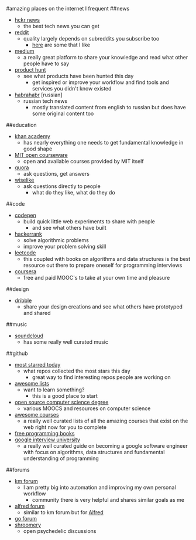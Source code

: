 #amazing places on the internet I frequent
##news
- [hckr news](http://hckrnews.com/)
	- the best tech news you can get
- [reddit](http://www.reddit.com/)
	- quality largely depends on subreddits you subscribe too
		- [here](https://github.com/nikitavoloboev/awesome-reddit) are some that I like
- [medium](https://medium.com/browse/top)
	- a really great platform to share your knowledge and read what other people have to say
- [product hunt](https://www.producthunt.com)
	- see what products have been hunted this day 
		- get inspired or improve your workflow and find tools and services you didn't know existed
- [habrahabr](http://habrahabr.ru/top/) [russian] 
	- russian tech news
		- mostly translated content from english to russian but does have some original content too

##education
- [khan academy](http://www.khanacademy.org/)
	- has nearly everything one needs to get fundamental knowledge in good shape
- [MIT open courseware](http://ocw.mit.edu/courses/)
	- open and available courses provided by MIT itself
- [quora](https://www.quora.com)
	- ask questions, get answers
- [wiselike](https://wiselike.com)
	- ask questions directly to people 
		- what do they like, what do they do

##code
- [codepen](http://codepen.io/)
	- build quick little web experiments to share with people
		- and see what others have built
- [hackerrank](https://www.hackerrank.com)
	- solve algorithmic problems
	- improve your problem solving skill
- [leetcode](https://leetcode.com/)
	- this coupled with books on algorithms and data structures is the best resource out there to prepare oneself for programming interviews
- [coursera](https://www.coursera.org)
	- free and paid MOOC's to take at your own time and pleasure

##design
- [dribble](https://dribbble.com/shots)
	- share your design creations and see what others have prototyped and shared

##music
- [soundcloud](https://soundcloud.com/stream)
	- has some really well curated music

##github
- [most starred today](https://github.com/trending)
	- what repos collected the most stars this day
		- great way to find interesting repos people are working on
- [awesome lists](https://github.com/sindresorhus/awesome)
	- want to learn something?
		- this is a good place to start
- [open source computer science degree](https://github.com/open-source-society/computer-science-and-engineering#introduction)
	- various MOOCS and resources on computer science
- [awesome courses](https://github.com/prakhar1989/awesome-courses)
	- a really well curated lists of all the amazing courses that exist on the web right now for you to complete
- [free programming books](https://github.com/vhf/free-programming-books/blob/master/free-programming-books.md)
- [google interview university](https://github.com/jwasham/google-interview-university)
	- a really well curated guide on becoming a google software engineer with focus on algorithms, data structures and fundamental understanding of programming

##forums
- [km forum](https://forum.keyboardmaestro.com/latest)
	- I am pretty big into automation and improving my own personal workflow
		- community there is very helpful and shares similar goals as me
- [alfred forum](http://www.alfredforum.com/)
	- similar to km forum but for [Alfred](https://www.alfredapp.com)
- [go forum](https://forum.golangbridge.org/)
- [shroomery](https://www.shroomery.org/)
	- open psychedelic discussions

